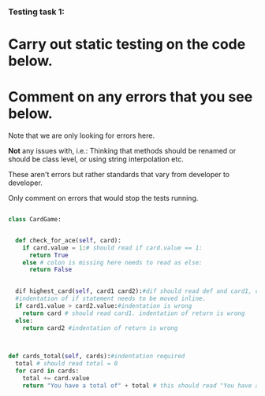 ### Testing task 1:

# Carry out static testing on the code below.
# Comment on any errors that you see below.

Note that we are only looking for errors here.

**Not** any issues with, i.e.: 
Thinking that methods should be renamed or should be class level, or using string interpolation etc. 

These aren't errors but rather standards that vary from developer to developer. 

Only comment on errors that would stop the tests running.

```python

class CardGame:


  def check_for_ace(self, card):
    if card.value = 1:# should read if card.value == 1:
      return True
    else # colon is missing here needs to read as else:
      return False
   

  dif highest_card(self, card1 card2):#dif should read def and card1, card2 (comma missing)
  #indentation of if statement needs to be moved inline.
  if card1.value > card2.value:#indentation is wrong
    return card # should read card1. indentation of return is wrong
  else:
    return card2 #indentation of return is wrong
  


def cards_total(self, cards):#indentation required
  total # should read total = 0
  for card in cards:
    total += card.value
    return "You have a total of" + total # this should read "You have a total of #f{total}"
  
```
